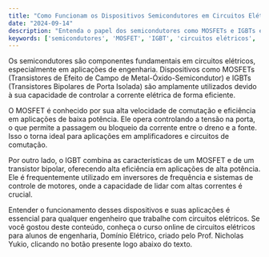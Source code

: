```yaml
---
title: "Como Funcionam os Dispositivos Semicondutores em Circuitos Elétricos?"
date: "2024-09-14"
description: "Entenda o papel dos semicondutores como MOSFETs e IGBTs em circuitos elétricos e suas aplicações em engenharia."
keywords: ['semicondutores', 'MOSFET', 'IGBT', 'circuitos elétricos', 'engenharia']
---
```


Os semicondutores são componentes fundamentais em circuitos elétricos, especialmente em aplicações de engenharia. Dispositivos como MOSFETs (Transistores de Efeito de Campo de Metal-Óxido-Semicondutor) e IGBTs (Transistores Bipolares de Porta Isolada) são amplamente utilizados devido à sua capacidade de controlar a corrente elétrica de forma eficiente. 

O MOSFET é conhecido por sua alta velocidade de comutação e eficiência em aplicações de baixa potência. Ele opera controlando a tensão na porta, o que permite a passagem ou bloqueio da corrente entre o dreno e a fonte. Isso o torna ideal para aplicações em amplificadores e circuitos de comutação.

Por outro lado, o IGBT combina as características de um MOSFET e de um transistor bipolar, oferecendo alta eficiência em aplicações de alta potência. Ele é frequentemente utilizado em inversores de frequência e sistemas de controle de motores, onde a capacidade de lidar com altas correntes é crucial.

Entender o funcionamento desses dispositivos e suas aplicações é essencial para qualquer engenheiro que trabalhe com circuitos elétricos. Se você gostou deste conteúdo, conheça o curso online de circuitos elétricos para alunos de engenharia, Domínio Elétrico, criado pelo Prof. Nicholas Yukio, clicando no botão presente logo abaixo do texto.